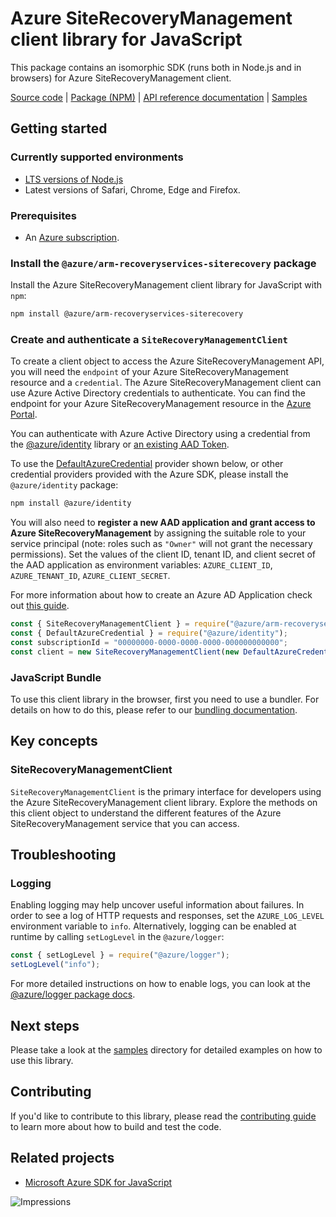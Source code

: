 # Azure SiteRecoveryManagement client library for JavaScript

This package contains an isomorphic SDK (runs both in Node.js and in browsers) for Azure SiteRecoveryManagement client.



[Source code](https://github.com/Azure/azure-sdk-for-js/tree/main/sdk/recoveryservicessiterecovery/arm-recoveryservices-siterecovery) |
[Package (NPM)](https://www.npmjs.com/package/@azure/arm-recoveryservices-siterecovery) |
[API reference documentation](https://docs.microsoft.com/javascript/api/@azure/arm-recoveryservices-siterecovery) |
[Samples](https://github.com/Azure-Samples/azure-samples-js-management)

## Getting started

### Currently supported environments

- [LTS versions of Node.js](https://github.com/nodejs/release#release-schedule)
- Latest versions of Safari, Chrome, Edge and Firefox.

### Prerequisites

- An [Azure subscription][azure_sub].

### Install the `@azure/arm-recoveryservices-siterecovery` package

Install the Azure SiteRecoveryManagement client library for JavaScript with `npm`:

```bash
npm install @azure/arm-recoveryservices-siterecovery
```

### Create and authenticate a `SiteRecoveryManagementClient`

To create a client object to access the Azure SiteRecoveryManagement API, you will need the `endpoint` of your Azure SiteRecoveryManagement resource and a `credential`. The Azure SiteRecoveryManagement client can use Azure Active Directory credentials to authenticate.
You can find the endpoint for your Azure SiteRecoveryManagement resource in the [Azure Portal][azure_portal].

You can authenticate with Azure Active Directory using a credential from the [@azure/identity][azure_identity] library or [an existing AAD Token](https://github.com/Azure/azure-sdk-for-js/blob/master/sdk/identity/identity/samples/AzureIdentityExamples.md#authenticating-with-a-pre-fetched-access-token).

To use the [DefaultAzureCredential][defaultazurecredential] provider shown below, or other credential providers provided with the Azure SDK, please install the `@azure/identity` package:

```bash
npm install @azure/identity
```

You will also need to **register a new AAD application and grant access to Azure SiteRecoveryManagement** by assigning the suitable role to your service principal (note: roles such as `"Owner"` will not grant the necessary permissions).
Set the values of the client ID, tenant ID, and client secret of the AAD application as environment variables: `AZURE_CLIENT_ID`, `AZURE_TENANT_ID`, `AZURE_CLIENT_SECRET`.

For more information about how to create an Azure AD Application check out [this guide](https://docs.microsoft.com/azure/active-directory/develop/howto-create-service-principal-portal).

```javascript
const { SiteRecoveryManagementClient } = require("@azure/arm-recoveryservices-siterecovery");
const { DefaultAzureCredential } = require("@azure/identity");
const subscriptionId = "00000000-0000-0000-0000-000000000000";
const client = new SiteRecoveryManagementClient(new DefaultAzureCredential(), subscriptionId);
```


### JavaScript Bundle
To use this client library in the browser, first you need to use a bundler. For details on how to do this, please refer to our [bundling documentation](https://aka.ms/AzureSDKBundling).

## Key concepts

### SiteRecoveryManagementClient

`SiteRecoveryManagementClient` is the primary interface for developers using the Azure SiteRecoveryManagement client library. Explore the methods on this client object to understand the different features of the Azure SiteRecoveryManagement service that you can access.

## Troubleshooting

### Logging

Enabling logging may help uncover useful information about failures. In order to see a log of HTTP requests and responses, set the `AZURE_LOG_LEVEL` environment variable to `info`. Alternatively, logging can be enabled at runtime by calling `setLogLevel` in the `@azure/logger`:

```javascript
const { setLogLevel } = require("@azure/logger");
setLogLevel("info");
```

For more detailed instructions on how to enable logs, you can look at the [@azure/logger package docs](https://github.com/Azure/azure-sdk-for-js/tree/main/sdk/core/logger).

## Next steps

Please take a look at the [samples](https://github.com/Azure-Samples/azure-samples-js-management) directory for detailed examples on how to use this library.

## Contributing

If you'd like to contribute to this library, please read the [contributing guide](https://github.com/Azure/azure-sdk-for-js/blob/main/CONTRIBUTING.md) to learn more about how to build and test the code.

## Related projects

- [Microsoft Azure SDK for JavaScript](https://github.com/Azure/azure-sdk-for-js)

![Impressions](https://azure-sdk-impressions.azurewebsites.net/api/impressions/azure-sdk-for-js%2Fsdk%2Frecoveryservicessiterecovery%2Farm-recoveryservices-siterecovery%2FREADME.png)

[azure_cli]: https://docs.microsoft.com/cli/azure
[azure_sub]: https://azure.microsoft.com/free/
[azure_sub]: https://azure.microsoft.com/free/
[azure_portal]: https://portal.azure.com
[azure_identity]: https://github.com/Azure/azure-sdk-for-js/tree/main/sdk/identity/identity
[defaultazurecredential]: https://github.com/Azure/azure-sdk-for-js/tree/main/sdk/identity/identity#defaultazurecredential